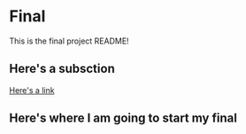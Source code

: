 # Final

This is the final project README!


## Here's a subsction 

[Here's a link](https://www.youtube.com/channel/UCDvrSfLtLuQEP77V12sMbag)


## Here's where I am going to start my final 